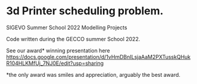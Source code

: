 # 3d Printer scheduling problem.
SIGEVO Summer School 2022 Modelling Projects

Code written during the GECCO summer School 2022.

See our award* winning presentation here https://docs.google.com/presentation/d/1vHmDBnILsjaAaM2PXTusskQHukR104HLKMfUj_7NJ0E/edit?usp=sharing








*the only award was smiles and appreciation, arguably the best award.
